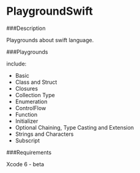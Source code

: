 PlaygroundSwift
===============

###Description

Playgrounds about swift language.


###Playgrounds

include:

* Basic
* Class and Struct
* Closures
* Collection Type
* Enumeration
* ControlFlow
* Function
* Initializer
* Optional Chaining, Type Casting and Extension
* Strings and Characters
* Subscript

###Requirements

Xcode 6 - beta

